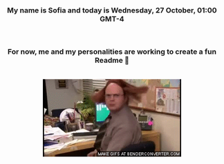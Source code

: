 


<div align="center">
<h3 >My name is Sofia and today is Wednesday, 27 October, 01:00 GMT-4</h3><br>
<h3 >For now, me and my personalities are working to create a fun Readme 👋
</h3><br>
<img src='img/dwight.gif' alt='working...'/>
</div>
